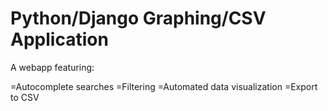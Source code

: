Python/Django Graphing/CSV Application
========

A webapp featuring:

=Autocomplete searches
=Filtering
=Automated data visualization
=Export to CSV

